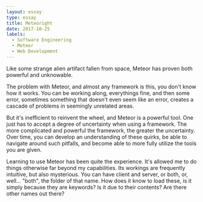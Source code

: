 ```yaml
---
layout: essay
type: essay
title: Meteoright
date: 2017-10-25
labels:
  - Software Engineering
  - Meteor
  - Web Development
---
```


Like some strange alien artifact fallen from space, Meteor has proven both powerful and unknowable.

The problem with Meteor, and almost any framework is this, you don't know how it works.  You can be working along, everythings fine, and then some error, sometimes something that doesn't even seem like an error, creates a cascade of problems in seemingly unrelated areas.

But it's inefficient to reinvent the wheel, and Meteor is a powerful tool.  One just has to accept a degree of uncertainty when using a framework.  The more complicated and powerful the framework, the greater the uncertainty.  Over time, you can develop an understanding of these quirks, be able to navigate around such pitfalls, and become able to more fully utilize the tools you are given.

Learning to use Meteor has been quite the experience.  It's allowed me to do things otherwise far beyond my capabilities.  Its workings are frequently intuitive, but also mysterious.  You can have client and server, or both, or, well... "both", the folder of that name.  How does it know to load these, is it simply because they are keywords?  Is it due to their contents?  Are there other names out there?
